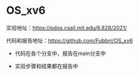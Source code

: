 # OS_xv6

实验地址：https://pdos.csail.mit.edu/6.828/2021/

代码和报告地址：https://github.com/Fubbrr/OS_xv6

- 代码在各个分支中，报告在main分支中
  
- 实验步骤和结果都在报告中
